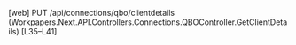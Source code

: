 [web] PUT /api/connections/qbo/clientdetails  (Workpapers.Next.API.Controllers.Connections.QBOController.GetClientDetails)  [L35–L41]

